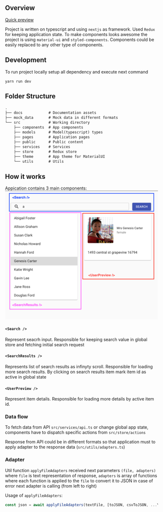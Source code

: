 ## Overview

[Quick preview](https://test-takers.herokuapp.com)

Project is written on typescript and using `nextjs` as framework. Used `Redux` for keeping application state. To make components looks awesome the project is using `material-ui` and `styled-components`. Components could be easily replaced to any other type of components.

## Development

To run project locally setup all dependency and execute next command

```
yarn run dev
```

## Folder Structure

    .
    ├── docs            # Documentation assets
    ├── mock_data       # Mock data in different formats
    └── src             # Working directory
        ├── components  # App components
        ├── models      # Model(typescript) types
        ├── pages       # Application pages
        ├── public      # Public content
        ├── services    # Services
        ├── store       # Redux store
        ├── theme       # App theme for MaterialUI
        └── utils       # Utils

## How it works

Appication contains 3 main components:
![Alt text](docs/images/components.png)

#### `<Search />`

Represent seacrh input.
Responsible for keeping search value in global store and fetching initial search request

#### `<SearchResults />`

Represents list of search results as infinyty scroll.
Responsible for loading more search results. By clicking on search results item mark item id as active in global state

#### `<UserPreview />`
Represent item details.
Responsible for loading more details by active item id.

### Data flow 
To fetch data from API `src/services/api.ts` or change global app state, components have to dispatch specific actions from `src/store/actions`

Response from API could be in different formats so that application must to apply adapter to the response data (`src/utils/adapters.ts`)

### Adapter
Util function `applyFileAdapters` received next parameters `(file, adapters)` where `file` is text representation of response, `adapters` is array of functions where each function is applied to the `file` to convert it to JSON in case of error next adapter is calling (from left to right)

Usage of `applyFileAdapters`:

```javascript
const json = await applyFileAdapters(textFile, [toJSON, csvToJSON, ...YourCustomAdapters])
```
